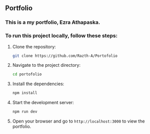 ## Portfolio

### This is a my portfolio, Ezra Athapaska.

### To run this project locally, follow these steps:

1. Clone the repository:
   ```bash
   git clone https://github.com/Razth-A/Portofolio
   ```
2. Navigate to the project directory:
   ```bash
   cd portofolio
   ```
3. Install the dependencies:
   ```bash
   npm install
   ```
4. Start the development server:
   ```bash
   npm run dev
   ```
5. Open your browser and go to `http://localhost:3000` to view the portfolio.

